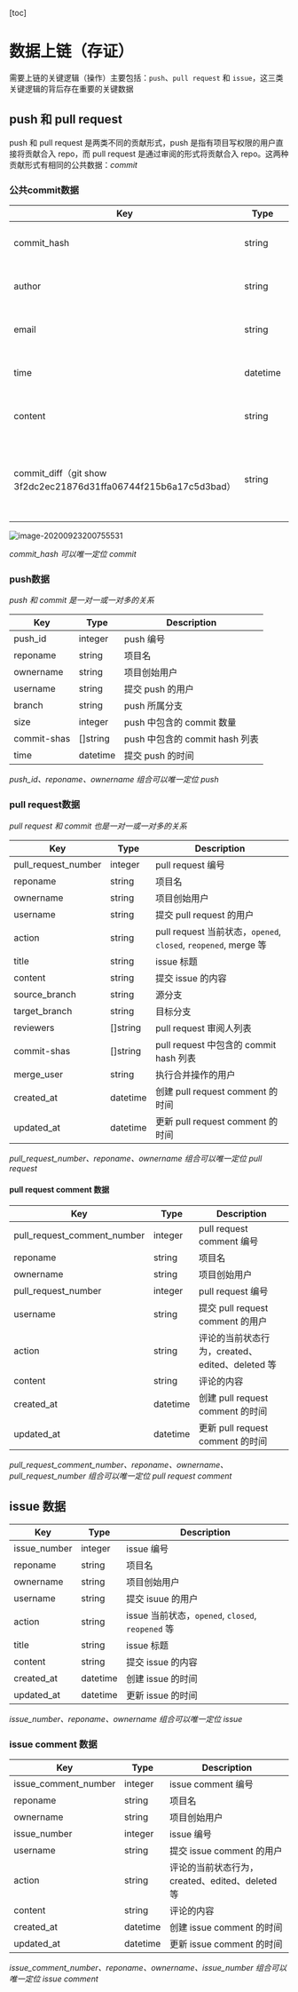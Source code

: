 [toc]

# 数据上链（存证）

需要上链的关键逻辑（操作）主要包括：`push`、`pull request` 和 `issue`，这三类关键逻辑的背后存在重要的关键数据

## push 和 pull request

push 和 pull request 是两类不同的贡献形式，push 是指有项目写权限的用户直接将贡献合入 repo，而 pull request 是通过审阅的形式将贡献合入 repo。这两种贡献形式有相同的公共数据：*commit*

### 公共commit数据

| Key                                                          | Type     | Description                                        |
| ------------------------------------------------------------ | -------- | -------------------------------------------------- |
| commit_hash                                                  | string   | 提交 commit 的 hash 值                             |
| author                                                       | string   | 提交 commit 的作者                                 |
| email                                                        | string   | 提交 commit 的邮箱                                 |
| time                                                         | datetime | 提交 commit 的时间                                 |
| content                                                      | string   | 提交 commit 的标题内容                             |
| commit_diff（git show 3f2dc2ec21876d31ffa06744f215b6a17c5d3bad） | string   | 当前 commit 和上一个 commit 相比，增加和删除的内容 |

![image-20200923200755531](https://i.loli.net/2020/09/23/COI7a4MSspYBViW.png)

*commit_hash 可以唯一定位 commit*

### push数据

*push 和 commit 是一对一或一对多的关系*

| Key         | Type     | Description                    |
| ----------- | -------- | ------------------------------ |
| push_id     | integer  | push 编号                      |
| reponame    | string   | 项目名                         |
| ownername   | string   | 项目创始用户                   |
| username    | string   | 提交 push 的用户               |
| branch      | string   | push 所属分支                  |
| size        | integer  | push 中包含的 commit 数量      |
| commit-shas | []string | push 中包含的 commit hash 列表 |
| time        | datetime | 提交 push 的时间               |

*push_id、reponame、ownername 组合可以唯一定位 push*

### pull request数据

*pull request 和 commit 也是一对一或一对多的关系*

| Key                 | Type     | Description                                                  |
| ------------------- | -------- | ------------------------------------------------------------ |
| pull_request_number | integer  | pull request 编号                                            |
| reponame            | string   | 项目名                                                       |
| ownername           | string   | 项目创始用户                                                 |
| username            | string   | 提交 pull request 的用户                                     |
| action              | string   | pull request 当前状态，`opened`, `closed`, `reopened`, merge 等 |
| title               | string   | issue 标题                                                   |
| content             | string   | 提交 issue 的内容                                            |
| source_branch       | string   | 源分支                                                       |
| target_branch       | string   | 目标分支                                                     |
| reviewers           | []string | pull request 审阅人列表                                      |
| commit-shas         | []string | pull request 中包含的 commit hash 列表                       |
| merge_user          | string   | 执行合并操作的用户                                           |
| created_at          | datetime | 创建 pull request comment 的时间                             |
| updated_at          | datetime | 更新 pull request comment 的时间                             |

*pull_request_number、reponame、ownername 组合可以唯一定位 pull request*

#### pull request comment 数据

| Key                         | Type     | Description                                     |
| --------------------------- | -------- | ----------------------------------------------- |
| pull_request_comment_number | integer  | pull request comment 编号                       |
| reponame                    | string   | 项目名                                          |
| ownername                   | string   | 项目创始用户                                    |
| pull_request_number         | integer  | pull request 编号                               |
| username                    | string   | 提交 pull request comment 的用户                |
| action                      | string   | 评论的当前状态行为，created、edited、deleted 等 |
| content                     | string   | 评论的内容                                      |
| created_at                  | datetime | 创建 pull request comment 的时间                |
| updated_at                  | datetime | 更新 pull request comment 的时间                |

*pull_request_comment_number、reponame、ownername、pull_request_number 组合可以唯一定位 pull request comment*

## issue 数据

| Key          | Type     | Description                                       |
| ------------ | -------- | ------------------------------------------------- |
| issue_number | integer  | issue 编号                                        |
| reponame     | string   | 项目名                                            |
| ownername    | string   | 项目创始用户                                      |
| username     | string   | 提交 isuue 的用户                                 |
| action       | string   | issue 当前状态，`opened`, `closed`, `reopened` 等 |
| title        | string   | issue 标题                                        |
| content      | string   | 提交 issue 的内容                                 |
| created_at   | datetime | 创建 issue 的时间                                 |
| updated_at   | datetime | 更新 issue 的时间                                 |

*issue_number、reponame、ownername 组合可以唯一定位 issue*

### issue comment 数据

| Key                  | Type     | Description                                     |
| -------------------- | -------- | ----------------------------------------------- |
| issue_comment_number | integer  | issue comment 编号                              |
| reponame             | string   | 项目名                                          |
| ownername            | string   | 项目创始用户                                    |
| issue_number         | integer  | issue 编号                                      |
| username             | string   | 提交 issue comment 的用户                       |
| action               | string   | 评论的当前状态行为，created、edited、deleted 等 |
| content              | string   | 评论的内容                                      |
| created_at           | datetime | 创建 issue comment 的时间                       |
| updated_at           | datetime | 更新 issue comment 的时间                       |

*issue_comment_number、reponame、ownername、issue_number 组合可以唯一定位 issue comment*